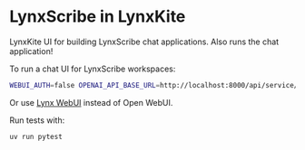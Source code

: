# LynxScribe in LynxKite

LynxKite UI for building LynxScribe chat applications. Also runs the chat application!

To run a chat UI for LynxScribe workspaces:

```bash
WEBUI_AUTH=false OPENAI_API_BASE_URL=http://localhost:8000/api/service/server.lynxscribe_ops uvx open-webui serve
```

Or use [Lynx WebUI](https://github.com/biggraph/lynx-webui/) instead of Open WebUI.

Run tests with:

```bash
uv run pytest
```
